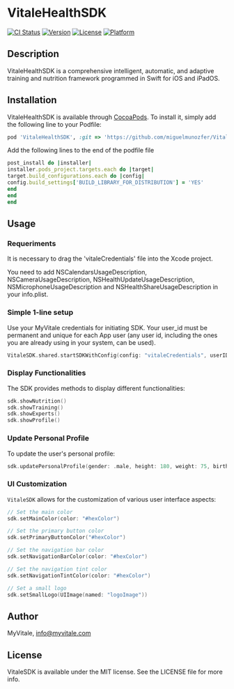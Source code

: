 # VitaleHealthSDK

[![CI Status](https://img.shields.io/travis/Miguel/VitaleSDK.svg?style=flat)](https://travis-ci.org/Miguel/VitaleSDK)
[![Version](https://img.shields.io/cocoapods/v/VitaleSDK.svg?style=flat)](https://cocoapods.org/pods/VitaleSDK)
[![License](https://img.shields.io/cocoapods/l/VitaleSDK.svg?style=flat)](https://cocoapods.org/pods/VitaleSDK)
[![Platform](https://img.shields.io/cocoapods/p/VitaleSDK.svg?style=flat)](https://cocoapods.org/pods/VitaleSDK)

## Description
VitaleHealthSDK is a comprehensive intelligent, automatic, and adaptive training and nutrition framework programmed in
Swift for iOS and iPadOS.

## Installation

VitaleHealthSDK is available through [CocoaPods](https://cocoapods.org). To install
it, simply add the following line to your Podfile:

```ruby
pod 'VitaleHealthSDK', :git => 'https://github.com/miguelmunozfer/VitaleHealthSDK'
```

Add the following lines to the end of the podfile file

```ruby
post_install do |installer|
installer.pods_project.targets.each do |target|
target.build_configurations.each do |config|
config.build_settings['BUILD_LIBRARY_FOR_DISTRIBUTION'] = 'YES'
end
end
end
```

## Usage

### Requeriments

It is necessary to drag the 'vitaleCredentials' file into the Xcode project.

You need to add NSCalendarsUsageDescription, NSCameraUsageDescription, NSHealthUpdateUsageDescription, NSMicrophoneUsageDescription and NSHealthShareUsageDescription in your info.plist.

### Simple 1-line setup

Use your MyVitale credentials for initiating SDK. Your user_id must be permanent and unique for each App user (any user id, including the ones you are already using in your system,  can be used).

```swift
VitaleSDK.shared.startSDKWithConfig(config: "vitaleCredentials", userID: "USER_ID")

```

### Display Functionalities

The SDK provides methods to display different functionalities:

```swift
sdk.showNutrition()
sdk.showTraining()
sdk.showExperts()
sdk.showProfile()
```

### Update Personal Profile

To update the user's personal profile:

```swift
sdk.updatePersonalProfile(gender: .male, height: 180, weight: 75, birthDate: Date())
```


### UI Customization

`VitaleSDK` allows for the customization of various user interface aspects:

```swift
// Set the main color
sdk.setMainColor(color: "#hexColor")

// Set the primary button color
sdk.setPrimaryButtonColor("#hexColor")

// Set the navigation bar color
sdk.setNavigationBarColor(color: "#hexColor")

// Set the navigation tint color
sdk.setNavigationTintColor(color: "#hexColor")

// Set a small logo
sdk.setSmallLogo(UIImage(named: "logoImage"))
```


## Author

MyVitale, info@myvitale.com

## License

VitaleSDK is available under the MIT license. See the LICENSE file for more info.
